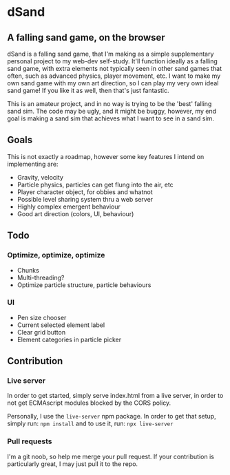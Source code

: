 # dSand
## A falling sand game, on the browser
dSand is a falling sand game, that I'm making as a simple supplementary personal project to my web-dev self-study. It'll function ideally as a falling sand game, with extra elements not typically seen in other sand games that often, such as advanced physics, player movement, etc. I want to make my own sand game with my own art direction, so I can play my very own ideal sand game! If you like it as well, then that's just fantastic.

This is an amateur project, and in no way is trying to be the 'best' falling sand sim. The code may be ugly, and it might be buggy, however, my end goal is making a sand sim that achieves what I want to see in a sand sim.

## Goals
This is not exactly a roadmap, however some key features I intend on implementing are:
- Gravity, velocity
- Particle physics, particles can get flung into the air, etc
- Player character object, for obbies and whatnot
- Possible level sharing system thru a web server
- Highly complex emergent behaviour
- Good art direction (colors, UI, behaviour)

## Todo
### Optimize, optimize, optimize
- Chunks
- Multi-threading?
- Optimize particle structure, particle behaviours
### UI
- Pen size chooser
- Current selected element label
- Clear grid button
- Element categories in particle picker

## Contribution
### Live server
In order to get started, simply serve index.html from a live server, in order to not get ECMAscript modules blocked by the CORS policy.

Personally, I use the `live-server` npm package. In order to get that setup, simply run:
`npm install`
and to use it, run:
`npx live-server`

### Pull requests
I'm a git noob, so help me merge your pull request. If your contribution is particularly great, I may just pull it to the repo.
